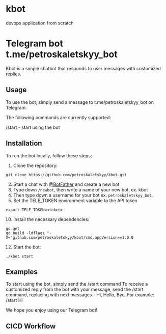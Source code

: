# kbot
devops application from scratch
 
# Telegram bot t.me/petroskaletskyy_bot 
 
Kbot is a simple chatbot that responds to user messages with customized replies.

## Usage
To use the bot, simply send a message to t.me/petroskaletskyy_bot on Telegram.

The following commands are currently supported:

/start - start using the bot

## Installation
To run the bot locally, follow these steps:

1. Clone the repository: 
```
git clone https://github.com/petroskaletskyy/kbot.git
```
2. Start a chat with [@BotFather](t.me/BotFather) and create a new bot 
5. Type down `/newbot`, then write a name of your new bot, ex. kbot
6. Then type down a username for your bot ex. `petroskaletskyy_bot`.
8. Set the TELE_TOKEN environment variable to the API token
```
export TELE_TOKEN=<token>
```
10. Install the necessary dependencies: 
```
go get
go build -ldflags "-X="github.com/petroskaletskyy/kbot/cmd.appVersion=v1.0.0
```
12. Start the bot: 
```
./kbot start
```

## Examples
To start using the bot, simply send the /start command
To receive a customized reply from the bot with your message, send the /start <message> command, replacing <message> with next messages - Hi, Hello, Bye. For example: /start Hi

We hope you enjoy using our Telegram bot!
 

## CICD Workflow
